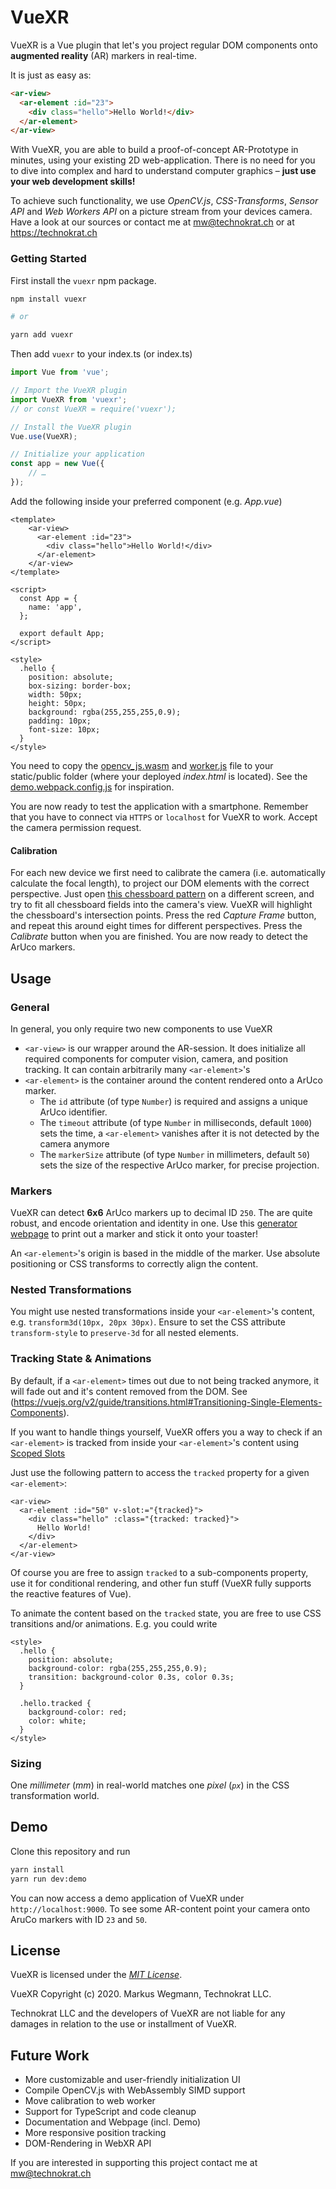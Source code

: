 # VueXR
VueXR is a Vue plugin that let's you project regular DOM components onto **augmented reality** (AR) markers in real-time.

It is just as easy as:

```html
<ar-view>
  <ar-element :id="23">
    <div class="hello">Hello World!</div>
  </ar-element>
</ar-view>
```

With VueXR, you are able to build a proof-of-concept AR-Prototype in minutes, using your existing 2D web-application.
There is no need for you to dive into complex and hard to understand computer graphics – **just use your web development
skills!**

To achieve such functionality, we use *OpenCV.js*, *CSS-Transforms*, *Sensor API* and *Web Workers API* on a picture
stream from your devices camera. Have a look at our sources or contact me at [mw@technokrat.ch](mailto:mw@technokrat.ch)
or at https://technokrat.ch

### Getting Started

First install the `vuexr` npm package.

```sh
npm install vuexr

# or

yarn add vuexr
```

Then add `vuexr` to your index.ts (or index.ts)

```javascript
import Vue from 'vue';

// Import the VueXR plugin
import VueXR from 'vuexr';
// or const VueXR = require('vuexr');

// Install the VueXR plugin
Vue.use(VueXR);

// Initialize your application
const app = new Vue({
    // …
});
```

Add the following inside your preferred component (e.g. *App.vue*)

```vue
<template>
    <ar-view>
      <ar-element :id="23">
        <div class="hello">Hello World!</div>
      </ar-element>
    </ar-view>
</template>

<script>
  const App = {
    name: 'app',
  };

  export default App;
</script>

<style>
  .hello {
    position: absolute;
    box-sizing: border-box;
    width: 50px;
    height: 50px;
    background: rgba(255,255,255,0.9);
    padding: 10px;
    font-size: 10px;
  }
</style>
```

You need to copy the [opencv_js.wasm](./vendor/opencv_js.wasm) and [worker.js](./dist/worker.js) file to your static/public
folder (where your deployed *index.html* is located). See the [demo.webpack.config.js](./demo.webpack.config.js) for
inspiration.

You are now ready to test the application with a smartphone. Remember that you have to connect via `HTTPS` or
`localhost` for VueXR to work. Accept the camera permission request.

#### Calibration
For each new device we first need to calibrate the camera (i.e. automatically calculate the focal length), to project our
DOM elements with the correct perspective. Just open [this chessboard pattern](./vendor/pattern.png) on a different
screen, and try to fit all chessboard fields into the camera's view. VueXR will highlight the chessboard's intersection
points. Press the red *Capture Frame* button, and repeat this around eight times for different perspectives. Press the
*Calibrate* button when you are finished. You are now ready to detect the ArUco markers.

## Usage

### General
In general, you only require two new components to use VueXR

* `<ar-view>` is our wrapper around the AR-session. It does initialize all required components for computer vision, camera,
and position tracking. It can contain arbitrarily many `<ar-element>`'s
* `<ar-element>` is the container around the content rendered onto a ArUco marker.
    * The `id` attribute (of type `Number`) is required and assigns a unique ArUco identifier.
    * The `timeout` attribute (of type `Number` in milliseconds, default `1000`) sets the time, a `<ar-element>` vanishes
    after it is not detected by the camera anymore
    * The `markerSize` attribute (of type `Number` in millimeters, default `50`) sets the size of the respective ArUco
    marker, for precise projection.

### Markers
VueXR can detect **6x6** ArUco markers up to decimal ID `250`. The are quite robust, and encode orientation and identity
in one. Use this [generator webpage](http://chev.me/arucogen/) to print out a marker and stick it onto your toaster!

An `<ar-element>`'s origin is based in the middle of the marker. Use absolute positioning or CSS transforms to correctly
align the content.

### Nested Transformations
You might use nested transformations inside your `<ar-element>`'s content, e.g. `transform3d(10px, 20px 30px)`. Ensure to
set the CSS attribute `transform-style` to `preserve-3d` for all nested elements.

### Tracking State & Animations
By default, if a `<ar-element>` times out due to not being tracked anymore, it will fade out and it's content removed from the DOM.
See (https://vuejs.org/v2/guide/transitions.html#Transitioning-Single-Elements-Components).

If you want to handle things yourself, VueXR offers you a way to check if an `<ar-element>` is tracked from inside your
`<ar-element>`'s content using [Scoped Slots](https://vuejs.org/v2/guide/components-slots.html#Scoped-Slots)

Just use the following pattern to access the `tracked` property for a given `<ar-element>`:

```vue
<ar-view>
  <ar-element :id="50" v-slot:="{tracked}">
    <div class="hello" :class="{tracked: tracked}">
      Hello World!
    </div>
  </ar-element>
</ar-view>
```

Of course you are free to assign `tracked` to a sub-components property, use it for conditional rendering, and other
fun stuff (VueXR fully supports the reactive features of Vue).

To animate the content based on the `tracked` state, you are free to use CSS transitions and/or animations. E.g. you could
write

```vue
<style>
  .hello {
    position: absolute;
    background-color: rgba(255,255,255,0.9);
    transition: background-color 0.3s, color 0.3s;
  }

  .hello.tracked {
    background-color: red;
    color: white;
  }
</style>
```

### Sizing
One *millimeter* (*mm*) in real-world matches one *pixel* (*`px`*) in the CSS transformation world.

## Demo
Clone this repository and run

```sh
yarn install
yarn run dev:demo
```

You can now access a demo application of VueXR under `http://localhost:9000`. To see some AR-content point your camera
onto AruCo markers with ID `23` and `50`.

## License
VueXR is licensed under the [*MIT License*](./LICENSE).

VueXR Copyright (c) 2020. Markus Wegmann, Technokrat LLC.

Technokrat LLC and the developers of VueXR are not liable for any damages in relation to the use or installment of VueXR.

## Future Work
* More customizable and user-friendly initialization UI
* Compile OpenCV.js with WebAssembly SIMD support
* Move calibration to web worker
* Support for TypeScript and code cleanup
* Documentation and Webpage (incl. Demo)
* More responsive position tracking
* DOM-Rendering in WebXR API

If you are interested in supporting this project contact me at [mw@technokrat.ch](mailto:mw@technokrat.ch)
